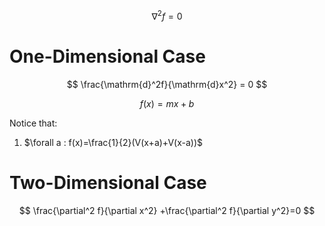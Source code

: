 $$
\nabla^2 f = 0 
$$

# One-Dimensional Case

$$
\frac{\mathrm{d}^2f}{\mathrm{d}x^2} = 0
$$

$$
f(x) = mx+b
$$

Notice that:

1. $\forall a : f(x)=\frac{1}{2}(V(x+a)+V(x-a))$

# Two-Dimensional Case

$$
\frac{\partial^2 f}{\partial x^2} +\frac{\partial^2 f}{\partial y^2}=0
$$